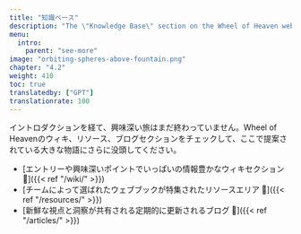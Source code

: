 ```yaml
---
title: "知識ベース"
description: "The \"Knowledge Base\" section on the Wheel of Heaven website is designed as a comprehensive resource for those wishing to delve deeper into the concepts, theories, and narratives presented on the site. This section probably offers a range of materials, including secondary and tertiary literature, to enhance understanding of the hypothesis of extraterrestrial influence on Earth. It may include detailed explanations, references to scientific and historical texts, and additional media resources, providing a thorough backdrop for the exploration of the site's central themes and supporting the broader intellectual journey proposed by Wheel of Heaven."
menu:
  intro:
    parent: "see-more"
image: "orbiting-spheres-above-fountain.png"
chapter: "4.2"
weight: 410
toc: true
translatedby: ["GPT"]
translationrate: 100
---
```


イントロダクションを経て、興味深い旅はまだ終わっていません。Wheel of Heavenのウィキ、リソース、ブログセクションをチェックして、ここで提案されている大きな物語にさらに没頭してください。

- [エントリーや興味深いポイントでいっぱいの情報豊かなウィキセクション 🔗]({{< ref "/wiki/" >}})
- [チームによって選ばれたウェブブックが特集されたリソースエリア 🔗]({{< ref "/resources/" >}})
- [新鮮な視点と洞察が共有される定期的に更新されるブログ 🔗]({{< ref "/articles/" >}})
